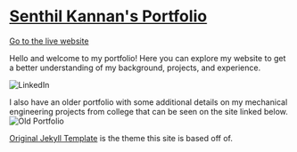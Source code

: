 # [Senthil Kannan's Portfolio](https://spk2dc.github.io/portfolio/)

[Go to the live website](https://spk2dc.github.io/portfolio/)

Hello and welcome to my portfolio! Here you can explore my website to get a better understanding of my background, projects, and experience.


![LinkedIn](https://www.linkedin.com/in/spk2dc/)

I also have an older portfolio with some additional details on my mechanical engineering projects from college that can be seen on the site linked below.
![Old Portfolio](https://spk2dc.wixsite.com/portfolio)

[Original Jekyll Template](https://aksakalli.github.io/jekyll-doc-theme/) is the theme this site is based off of.
